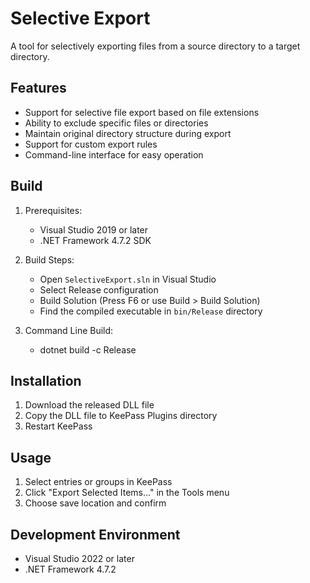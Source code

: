 # Selective Export

A tool for selectively exporting files from a source directory to a target directory.

## Features

- Support for selective file export based on file extensions
- Ability to exclude specific files or directories
- Maintain original directory structure during export
- Support for custom export rules
- Command-line interface for easy operation

## Build

1. Prerequisites:
   - Visual Studio 2019 or later
   - .NET Framework 4.7.2 SDK

2. Build Steps:
   - Open `SelectiveExport.sln` in Visual Studio
   - Select Release configuration
   - Build Solution (Press F6 or use Build > Build Solution)
   - Find the compiled executable in `bin/Release` directory

3. Command Line Build:
   - dotnet build -c Release

## Installation

1. Download the released DLL file
2. Copy the DLL file to KeePass Plugins directory
3. Restart KeePass

## Usage

1. Select entries or groups in KeePass
2. Click "Export Selected Items..." in the Tools menu
3. Choose save location and confirm

## Development Environment

- Visual Studio 2022 or later
- .NET Framework 4.7.2

